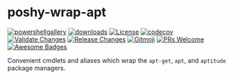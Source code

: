 # poshy-wrap-apt

[![powershellgallery](https://img.shields.io/powershellgallery/v/poshy-wrap-apt.svg)](https://www.powershellgallery.com/packages/poshy-wrap-apt)
[![downloads](https://img.shields.io/powershellgallery/dt/poshy-wrap-apt.svg)](https://www.powershellgallery.com/packages/poshy-wrap-apt)
[![License](https://img.shields.io/github/license/pwshrc/poshy-wrap-apt)](./LICENSE.txt)
[![codecov](https://codecov.io/gh/pwshrc/poshy-wrap-apt/branch/main/graph/badge.svg)](https://codecov.io/gh/pwshrc/poshy-wrap-apt)
[![Validate Changes](https://github.com/pwshrc/poshy-wrap-apt/actions/workflows/validate.yml/badge.svg)](https://github.com/pwshrc/poshy-wrap-apt/actions/workflows/validate.yml)
[![Release Changes](https://github.com/pwshrc/poshy-wrap-apt/actions/workflows/release.yml/badge.svg)](https://github.com/pwshrc/poshy-wrap-apt/actions/workflows/release.yml)
[![Gitmoji](https://img.shields.io/badge/gitmoji-%20😜%20😍-FFDD67.svg?style=flat-square)](https://gitmoji.carloscuesta.me/)
[![PRs Welcome](https://img.shields.io/badge/PRs-welcome-brightgreen.svg?style=flat-square)](http://makeapullrequest.com)
[![Awesome Badges](https://img.shields.io/badge/badges-awesome-green.svg)](https://github.com/Naereen/badges)

Convenient cmdlets and aliases which wrap the `apt-get`, `apt`, and `aptitude` package managers.
